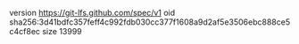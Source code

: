 version https://git-lfs.github.com/spec/v1
oid sha256:3d41bdfc357feff4c992fdb030cc377f1608a9d2af5e3506ebc888ce5c4cf8ec
size 13999
